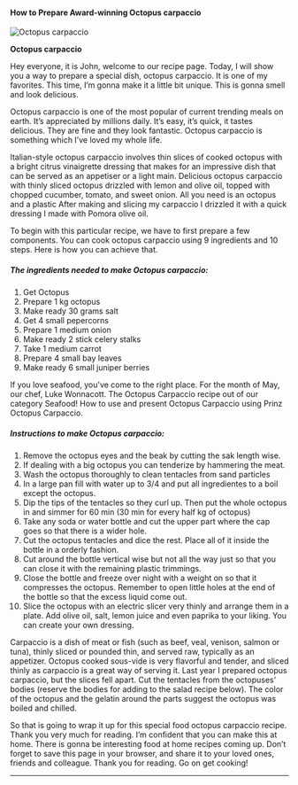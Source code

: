             

#### How to Prepare Award-winning Octopus carpaccio

![Octopus carpaccio](https://img-global.cpcdn.com/recipes/6006749848928256/751x532cq70/octopus-carpaccio-recipe-main-photo.jpg)

**Octopus carpaccio**

Hey everyone, it is John, welcome to our recipe page. Today, I will show you a way to prepare a special dish, octopus carpaccio. It is one of my favorites. This time, I’m gonna make it a little bit unique. This is gonna smell and look delicious.

Octopus carpaccio is one of the most popular of current trending meals on earth. It’s appreciated by millions daily. It’s easy, it’s quick, it tastes delicious. They are fine and they look fantastic. Octopus carpaccio is something which I’ve loved my whole life.

Italian-style octopus carpaccio involves thin slices of cooked octopus with a bright citrus vinaigrette dressing that makes for an impressive dish that can be served as an appetiser or a light main. Delicious octopus carpaccio with thinly sliced octopus drizzled with lemon and olive oil, topped with chopped cucumber, tomato, and sweet onion. All you need is an octopus and a plastic After making and slicing my carpaccio I drizzled it with a quick dressing I made with Pomora olive oil.

To begin with this particular recipe, we have to first prepare a few components. You can cook octopus carpaccio using 9 ingredients and 10 steps. Here is how you can achieve that.

##### The ingredients needed to make Octopus carpaccio:

1.  Get Octopus
2.  Prepare 1 kg octopus
3.  Make ready 30 grams salt
4.  Get 4 small pepercorns
5.  Prepare 1 medium onion
6.  Make ready 2 stick celery stalks
7.  Take 1 medium carrot
8.  Prepare 4 small bay leaves
9.  Make ready 6 small juniper berries

If you love seafood, you've come to the right place. For the month of May, our chef, Luke Wonnacott. The Octopus Carpaccio recipe out of our category Seafood! How to use and present Octopus Carpaccio using Prinz Octopus Carpaccio.

##### Instructions to make Octopus carpaccio:

1.  Remove the octopus eyes and the beak by cutting the sak length wise.
2.  If dealing with a big octopus you can tenderize by hammering the meat.
3.  Wash the octopus thoroughly to clean tentacles from sand particles
4.  In a large pan fill with water up to 3/4 and put all ingredientes to a boil except the octopus.
5.  Dip the tips of the tentacles so they curl up. Then put the whole octopus in and simmer for 60 min (30 min for every half kg of octopus)
6.  Take any soda or water bottle and cut the upper part where the cap goes so that there is a wider hole.
7.  Cut the octopus tentacles and dice the rest. Place all of it inside the bottle in a orderly fashion.
8.  Cut around the bottle vertical wise but not all the way just so that you can close it with the remaining plastic trimmings.
9.  Close the bottle and freeze over night with a weight on so that it compresses the octopus. Remember to open little holes at the end of the bottle so that the excess liquid come out.
10.  Slice the octopus with an electric slicer very thinly and arrange them in a plate. Add olive oil, salt, lemon juice and even paprika to your liking. You can create your own dressing.

Carpaccio is a dish of meat or fish (such as beef, veal, venison, salmon or tuna), thinly sliced or pounded thin, and served raw, typically as an appetizer. Octopus cooked sous-vide is very flavorful and tender, and sliced thinly as carpaccio is a great way of serving it. Last year I prepared octopus carpaccio, but the slices fell apart. Cut the tentacles from the octopuses' bodies (reserve the bodies for adding to the salad recipe below). The color of the octopus and the gelatin around the parts suggest the octopus was boiled and chilled.

So that is going to wrap it up for this special food octopus carpaccio recipe. Thank you very much for reading. I’m confident that you can make this at home. There is gonna be interesting food at home recipes coming up. Don’t forget to save this page in your browser, and share it to your loved ones, friends and colleague. Thank you for reading. Go on get cooking!

* * *